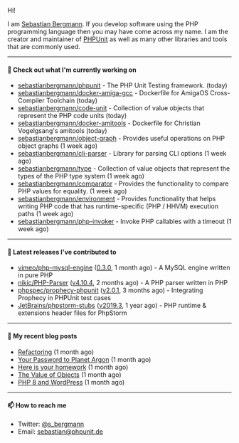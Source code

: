 Hi!

I am [Sebastian Bergmann](https://sebastian-bergmann.de/). If you develop software using the PHP programming language then you may have come across my name. I am the creator and maintainer of [PHPUnit](https://phpunit.de/) as well as many other libraries and tools that are commonly used.

---

#### 👷 Check out what I'm currently working on

- [sebastianbergmann/phpunit](https://github.com/sebastianbergmann/phpunit) - The PHP Unit Testing framework. (today)
- [sebastianbergmann/docker-amiga-gcc](https://github.com/sebastianbergmann/docker-amiga-gcc) - Dockerfile for AmigaOS Cross-Compiler Toolchain (today)
- [sebastianbergmann/code-unit](https://github.com/sebastianbergmann/code-unit) - Collection of value objects that represent the PHP code units (today)
- [sebastianbergmann/docker-amitools](https://github.com/sebastianbergmann/docker-amitools) - Dockerfile for Christian Vogelgsang&#39;s amitools (today)
- [sebastianbergmann/object-graph](https://github.com/sebastianbergmann/object-graph) - Provides useful operations on PHP object graphs (1 week ago)
- [sebastianbergmann/cli-parser](https://github.com/sebastianbergmann/cli-parser) - Library for parsing CLI options (1 week ago)
- [sebastianbergmann/type](https://github.com/sebastianbergmann/type) - Collection of value objects that represent the types of the PHP type system (1 week ago)
- [sebastianbergmann/comparator](https://github.com/sebastianbergmann/comparator) - Provides the functionality to compare PHP values for equality. (1 week ago)
- [sebastianbergmann/environment](https://github.com/sebastianbergmann/environment) - Provides functionality that helps writing PHP code that has runtime-specific (PHP / HHVM) execution paths (1 week ago)
- [sebastianbergmann/php-invoker](https://github.com/sebastianbergmann/php-invoker) - Invoke PHP callables with a timeout (1 week ago)

---

#### 🔭 Latest releases I've contributed to

- [vimeo/php-mysql-engine](https://github.com/vimeo/php-mysql-engine) ([0.3.0](https://github.com/vimeo/php-mysql-engine/releases/tag/0.3.0), 1 month ago) - A MySQL engine written in pure PHP
- [nikic/PHP-Parser](https://github.com/nikic/PHP-Parser) ([v4.10.4](https://github.com/nikic/PHP-Parser/releases/tag/v4.10.4), 2 months ago) - A PHP parser written in PHP
- [phpspec/prophecy-phpunit](https://github.com/phpspec/prophecy-phpunit) ([v2.0.1](https://github.com/phpspec/prophecy-phpunit/releases/tag/v2.0.1), 3 months ago) - Integrating Prophecy in PHPUnit test cases
- [JetBrains/phpstorm-stubs](https://github.com/JetBrains/phpstorm-stubs) ([v2019.3](https://github.com/JetBrains/phpstorm-stubs/releases/tag/v2019.3), 1 year ago) - PHP runtime &amp; extensions header files for PhpStorm

---

#### 📜 My recent blog posts

- [Refactoring](https://thephp.cc/news/2021/01/refactoring) (1 month ago)
- [Your Password to Planet Argon](https://thephp.cc/news/2021/01/your-password-to-planet-argon) (1 month ago)
- [Here is your homework](https://thephp.cc/news/2021/01/here-is-your-homework) (1 month ago)
- [The Value of Objects](https://thephp.cc/news/2021/01/the-value-of-objects) (1 month ago)
- [PHP 8 and WordPress](https://thephp.cc/news/2021/01/php8-and-wordpress) (1 month ago)

---

#### 📫 How to reach me

- Twitter: [@s_bergmann](https://twitter.com/s_bergmann)
- Email: [sebastian@phpunit.de](mailto://sebastian@phpunit.de)

